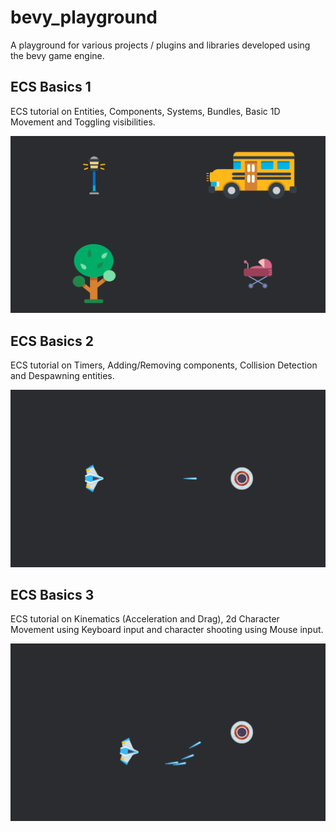 # bevy_playground
A playground for various projects / plugins and libraries developed using the bevy game engine.

## ECS Basics 1

ECS tutorial on Entities, Components, Systems, Bundles, Basic 1D Movement and Toggling visibilities.

![ecs1](screenshots/ecs_basics_1.png)

## ECS Basics 2

ECS tutorial on Timers, Adding/Removing components, Collision Detection and Despawning entities.

![ecs2](screenshots/ecs_basics_2.png)

## ECS Basics 3

ECS tutorial on Kinematics (Acceleration and Drag), 2d Character Movement using Keyboard input and character shooting using Mouse input.

![ecs3](screenshots/ecs_basics_3.png)
